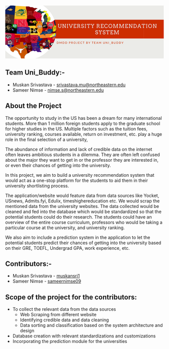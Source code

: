 ![Image_Banner!](https://github.com/Muskansri1/University_Recommendation_System/blob/main/University%20recommendation%20system.png)

## Team Uni_Buddy:- 
* Muskan Srivastava - srivastava.mu@northeastern.edu
* Sameer Nimse - nimse.s@northeastern.edu

## About the Project
The opportunity to study in the US has been a dream for many international students. More than 1 million foreign students apply to the graduate school for higher studies in the US. Multiple factors such as the tuition fees, university ranking, courses available, return on investment, etc. play a huge role in the final selection of a university,

The abundance of information and lack of credible data on the internet often leaves ambitious students in a dilemma. They are often left confused about the major they want to get in or the professor they are interested in, or even their chances of getting into the university.

In this project, we aim to build a university recommendation system that would act as a one-stop platform for the students to aid them in their university shortlisting process.

The application/website would feature data from data sources like Yocket, USnews, Admits.fyi, Edulix, timeshighereducation etc. We would scrap the mentioned data from the university websites. The data collected would be cleaned and fed into the database which would be standardized so that the potential students could do their research. The students could have an overview of the entire course curriculum, professors who would be taking a particular course at the university, and university ranking.

We also aim to include a prediction system in the application to let the potential students predict their chances of getting into the university based on their GRE, TOEFL, Undergrad GPA, work experience, etc.

## Contributors:-
* Muskan Srivastava - [muskansri1](https://github.com/Muskansri1)
* Sameer Nimse - [sameernimse09](https://github.com/sameernimse09)

## Scope of the project for the contributors:
* To collect the relevant data from the data sources
    * Web Scraping from different website
    * Identifying credible data and data cleaning
    * Data sorting and classification based on the system architecture and design
* Database creation with relevant standardizations and customizations
* Incorporating the prediction module for the universities 
